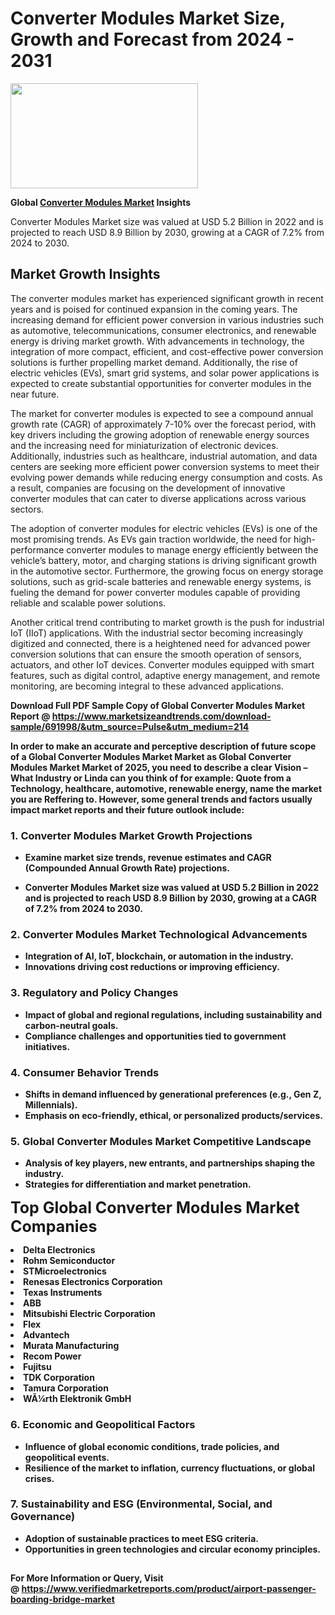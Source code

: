 <H1>Converter Modules Market Size, Growth and Forecast from 2024 - 2031</H1><img class="aligncenter size-medium wp-image-584254" src="https://thirdeyenews.in/wp-content/uploads/2024/09/Global-Market-Research-300x168.jpeg" alt="" width="300" height="168" /><p><strong>Global&nbsp;<a href="https://www.marketsizeandtrends.com/download-sample/691998/&amp;utm_source=Pulse&amp;utm_medium=214">Converter Modules Market</a> Insights</strong></p><p>Converter Modules Market size was valued at USD 5.2 Billion in 2022 and is projected to reach USD 8.9 Billion by 2030, growing at a CAGR of 7.2% from 2024 to 2030.</p><p><h2>Market Growth Insights</h2> <p>The converter modules market has experienced significant growth in recent years and is poised for continued expansion in the coming years. The increasing demand for efficient power conversion in various industries such as automotive, telecommunications, consumer electronics, and renewable energy is driving market growth. With advancements in technology, the integration of more compact, efficient, and cost-effective power conversion solutions is further propelling market demand. Additionally, the rise of electric vehicles (EVs), smart grid systems, and solar power applications is expected to create substantial opportunities for converter modules in the near future.</p> <p><strong></strong></p> <p>The market for converter modules is expected to see a compound annual growth rate (CAGR) of approximately 7-10% over the forecast period, with key drivers including the growing adoption of renewable energy sources and the increasing need for miniaturization of electronic devices. Additionally, industries such as healthcare, industrial automation, and data centers are seeking more efficient power conversion systems to meet their evolving power demands while reducing energy consumption and costs. As a result, companies are focusing on the development of innovative converter modules that can cater to diverse applications across various sectors.</p> <p>The adoption of converter modules for electric vehicles (EVs) is one of the most promising trends. As EVs gain traction worldwide, the need for high-performance converter modules to manage energy efficiently between the vehicle’s battery, motor, and charging stations is driving significant growth in the automotive sector. Furthermore, the growing focus on energy storage solutions, such as grid-scale batteries and renewable energy systems, is fueling the demand for power converter modules capable of providing reliable and scalable power solutions.</p> <p>Another critical trend contributing to market growth is the push for industrial IoT (IIoT) applications. With the industrial sector becoming increasingly digitized and connected, there is a heightened need for advanced power conversion solutions that can ensure the smooth operation of sensors, actuators, and other IoT devices. Converter modules equipped with smart features, such as digital control, adaptive energy management, and remote monitoring, are becoming integral to these advanced applications.</p> <p><strong></p><p><span class=""><strong>Download Full PDF Sample Copy of Global Converter Modules Market Report</strong> @ <a href="https://www.marketsizeandtrends.com/download-sample/691998/&amp;utm_source=Pulse&amp;utm_medium=214" target="_blank">https://www.marketsizeandtrends.com/download-sample/691998/&amp;utm_source=Pulse&amp;utm_medium=214</a></span></p><p>In order to make an accurate and perceptive description of future scope of a Global&nbsp;Converter Modules Market Market as Global&nbsp;Converter Modules Market Market of 2025, you need to describe a clear Vision &ndash; What Industry or Linda can you think of for example: Quote from a Technology, healthcare, automotive, renewable energy, name the market you are Reffering to. However, some general trends and factors usually impact market reports and their future outlook include:</p><h3>1.&nbsp;<strong>Converter Modules Market Growth Projections</strong></h3><ul><li>Examine market size trends, revenue estimates and CAGR (Compounded Annual Growth Rate) projections.</li><li><p>Converter Modules Market size was valued at USD 5.2 Billion in 2022 and is projected to reach USD 8.9 Billion by 2030, growing at a CAGR of 7.2% from 2024 to 2030.</p></li></ul><h3>2.&nbsp;<strong>Converter Modules Market Technological Advancements</strong></h3><ul><li>Integration of AI, IoT, blockchain, or automation in the industry.</li><li>Innovations driving cost reductions or improving efficiency.</li></ul><h3>3.&nbsp;<strong>Regulatory and Policy Changes</strong></h3><ul><li>Impact of global and regional regulations, including sustainability and carbon-neutral goals.</li><li>Compliance challenges and opportunities tied to government initiatives.</li></ul><h3>4.&nbsp;<strong>Consumer Behavior Trends</strong></h3><ul><li>Shifts in demand influenced by generational preferences (e.g., Gen Z, Millennials).</li><li>Emphasis on eco-friendly, ethical, or personalized products/services.</li></ul><h3>5.&nbsp;<strong>Global Converter Modules Market Competitive Landscape</strong></h3><ul><li>Analysis of key players, new entrants, and partnerships shaping the industry.</li><li>Strategies for differentiation and market penetration.</li></ul><p data-pm-slice="1 1 []"><span style="color: inherit; font-family: inherit; font-size: 25px;">Top Global Converter Modules Market Companies</span></p><div class="" data-test-id=""><p><li>Delta Electronics</li><li> Rohm Semiconductor</li><li> STMicroelectronics</li><li> Renesas Electronics Corporation</li><li> Texas Instruments</li><li> ABB</li><li> Mitsubishi Electric Corporation</li><li> Flex</li><li> Advantech</li><li> Murata Manufacturing</li><li> Recom Power</li><li> Fujitsu</li><li> TDK Corporation</li><li> Tamura Corporation</li><li> WÃ¼rth Elektronik GmbH</li></p></div><h3>6.&nbsp;<strong>Economic and Geopolitical Factors</strong></h3><ul><li>Influence of global economic conditions, trade policies, and geopolitical events.</li><li>Resilience of the market to inflation, currency fluctuations, or global crises.</li></ul><h3>7.&nbsp;<strong>Sustainability and ESG (Environmental, Social, and Governance)</strong></h3><ul><li>Adoption of sustainable practices to meet ESG criteria.</li><li>Opportunities in green technologies and circular economy principles.</li></ul><h2><strong style="font-size: 14px;">For More Information or Query, Visit @&nbsp;</strong><a style="background-color: #ffffff; font-size: 14px;" href="https://www.marketsizeandtrends.com/report/converter-modules-market/" target="_blank">https://www.verifiedmarketreports.com/product/airport-passenger-boarding-bridge-market</a></h2>
